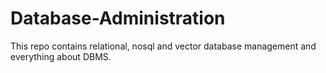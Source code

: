 # Database-Administration
This repo contains relational, nosql and vector database management and everything about DBMS.

